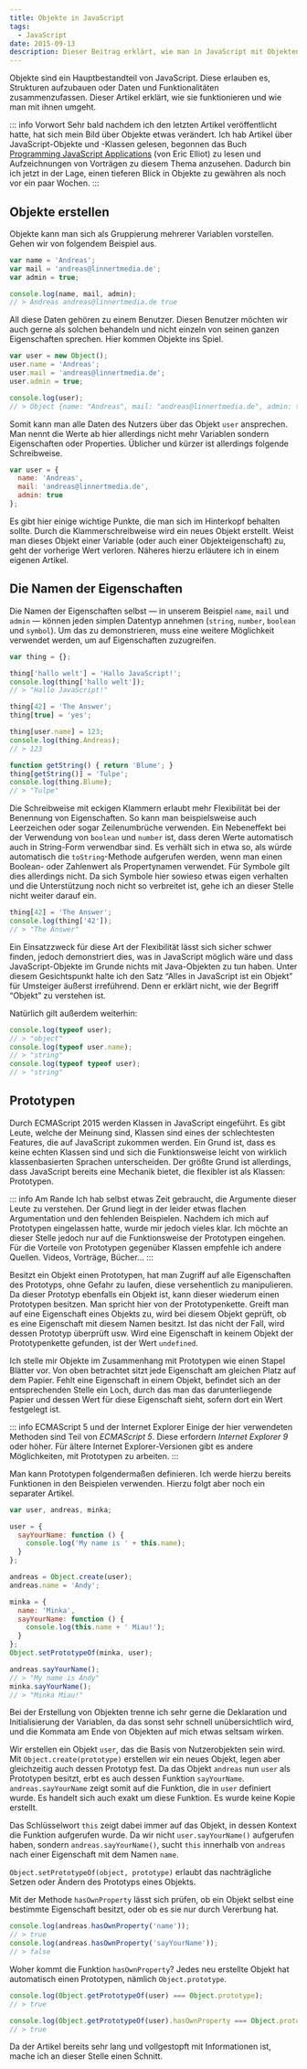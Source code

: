 ```yaml
---
title: Objekte in JavaScript
tags:
  - JavaScript
date: 2015-09-13
description: Dieser Beitrag erklärt, wie man in JavaScript mit Objekten arbeiten kann. Im Vordergrund stehen der Zugriff auf Properties und der allgemeine Umgang mit Prototypen.
---
```


Objekte sind ein Hauptbestandteil von JavaScript. Diese erlauben es, Strukturen aufzubauen oder Daten und Funktionalitäten zusammenzufassen. Dieser Artikel erklärt, wie sie funktionieren und wie man mit ihnen umgeht.

::: info Vorwort
Sehr bald nachdem ich den letzten Artikel veröffentlicht hatte, hat sich mein Bild über Objekte etwas verändert. Ich hab Artikel über JavaScript-Objekte und -Klassen gelesen, begonnen das Buch [Programming JavaScript Applications](http://chimera.labs.oreilly.com/books/1234000000262) (von Eric Elliot) zu lesen und Aufzeichnungen von Vorträgen zu diesem Thema anzusehen. Dadurch bin ich jetzt in der Lage, einen tieferen Blick in Objekte zu gewähren als noch vor ein paar Wochen.
:::

## Objekte erstellen

Objekte kann man sich als Gruppierung mehrerer Variablen vorstellen. Gehen wir von folgendem Beispiel aus.

``` js
var name = 'Andreas';
var mail = 'andreas@linnertmedia.de';
var admin = true;

console.log(name, mail, admin);
// > Andreas andreas@linnertmedia.de true
```

All diese Daten gehören zu einem Benutzer. Diesen Benutzer möchten wir auch gerne als solchen behandeln und nicht einzeln von seinen ganzen Eigenschaften sprechen. Hier kommen Objekte ins Spiel.

``` js
var user = new Object();
user.name = 'Andreas';
user.mail = 'andreas@linnertmedia.de';
user.admin = true;

console.log(user);
// > Object {name: "Andreas", mail: "andreas@linnertmedia.de", admin: true}
```

Somit kann man alle Daten des Nutzers über das Objekt `user` ansprechen. Man nennt die Werte ab hier allerdings nicht mehr Variablen sondern Eigenschaften oder Properties. Üblicher und kürzer ist allerdings folgende Schreibweise.

``` js
var user = {
  name: 'Andreas',
  mail: 'andreas@linnertmedia.de',
  admin: true
};
```

Es gibt hier einige wichtige Punkte, die man sich im Hinterkopf behalten sollte. Durch die Klammerschreibweise wird ein neues Objekt erstellt. Weist man dieses Objekt einer Variable (oder auch einer Objekteigenschaft) zu, geht der vorherige Wert verloren. Näheres hierzu erläutere ich in einem eigenen Artikel.

## Die Namen der Eigenschaften

Die Namen der Eigenschaften selbst — in unserem Beispiel `name`, `mail` und `admin` — können jeden simplen Datentyp annehmen (`string`, `number`, `boolean` und `symbol`). Um das zu demonstrieren, muss eine weitere Möglichkeit verwendet werden, um auf Eigenschaften zuzugreifen.

``` js
var thing = {};

thing['hallo welt'] = 'Hallo JavaScript!';
console.log(thing['hallo welt']);
// > "Hallo JavaScript!"

thing[42] = 'The Answer';
thing[true] = 'yes';

thing[user.name] = 123;
console.log(thing.Andreas);
// > 123

function getString() { return 'Blume'; }
thing[getString()] = 'Tulpe';
console.log(thing.Blume);
// > "Tulpe"
```

Die Schreibweise mit eckigen Klammern erlaubt mehr Flexibilität bei der Benennung von Eigenschaften. So kann man beispielsweise auch Leerzeichen oder sogar Zeilenumbrüche verwenden. Ein Nebeneffekt bei der Verwendung von `boolean` und `number` ist, dass deren Werte automatisch auch in String-Form verwendbar sind. Es verhält sich in etwa so, als würde automatisch die `toString`-Methode aufgerufen werden, wenn man einen Boolean- oder Zahlenwert als Propertynamen verwendet. Für Symbole gilt dies allerdings nicht. Da sich Symbole hier sowieso etwas eigen verhalten und die Unterstützung noch nicht so verbreitet ist, gehe ich an dieser Stelle nicht weiter darauf ein.

``` js
thing[42] = 'The Answer';
console.log(thing['42']);
// > "The Answer"
```

Ein Einsatzzweck für diese Art der Flexibilität lässt sich sicher schwer finden, jedoch demonstriert dies, was in JavaScript möglich wäre und dass JavaScript-Objekte im Grunde nichts mit Java-Objekten zu tun haben. Unter diesem Gesichtspunkt halte ich den Satz “Alles in JavaScript ist ein Objekt” für Umsteiger äußerst irreführend. Denn er erklärt nicht, wie der Begriff “Objekt” zu verstehen ist.

Natürlich gilt außerdem weiterhin:

``` js
console.log(typeof user);
// > "object"
console.log(typeof user.name);
// > "string"
console.log(typeof typeof user);
// > "string"
```

## Prototypen

Durch ECMAScript 2015 werden Klassen in JavaScript eingeführt. Es gibt Leute, welche der Meinung sind, Klassen sind eines der schlechtesten Features, die auf JavaScript zukommen werden. Ein Grund ist, dass es keine echten Klassen sind und sich die Funktionsweise leicht von wirklich klassenbasierten Sprachen unterscheiden. Der größte Grund ist allerdings, dass JavaScript bereits eine Mechanik bietet, die flexibler ist als Klassen: Prototypen.

::: info Am Rande
Ich hab selbst etwas Zeit gebraucht, die Argumente dieser Leute zu verstehen. Der Grund liegt in der leider etwas flachen Argumentation und den fehlenden Beispielen. Nachdem ich mich auf Prototypen eingelassen hatte, wurde mir jedoch vieles klar. Ich möchte an dieser Stelle jedoch nur auf die Funktionsweise der Prototypen eingehen. Für die Vorteile von Prototypen gegenüber Klassen empfehle ich andere Quellen. Videos, Vorträge, Bücher…
:::

Besitzt ein Objekt einen Prototypen, hat man Zugriff auf alle Eigenschaften des Prototyps, ohne Gefahr zu laufen, diese versehentlich zu manipulieren. Da dieser Prototyp ebenfalls ein Objekt ist, kann dieser wiederum einen Prototypen besitzen. Man spricht hier von der Prototypenkette. Greift man auf eine Eigenschaft eines Objekts zu, wird bei diesem Objekt geprüft, ob es eine Eigenschaft mit diesem Namen besitzt. Ist das nicht der Fall, wird dessen Prototyp überprüft usw. Wird eine Eigenschaft in keinem Objekt der Prototypenkette gefunden, ist der Wert `undefined`.

Ich stelle mir Objekte im Zusammenhang mit Prototypen wie einen Stapel Blätter vor. Von oben betrachtet sitzt jede Eigenschaft am gleichen Platz auf dem Papier. Fehlt eine Eigenschaft in einem Objekt, befindet sich an der entsprechenden Stelle ein Loch, durch das man das darunterliegende Papier und dessen Wert für diese Eigenschaft sieht, sofern dort ein Wert festgelegt ist.

::: info ECMAScript 5 und der Internet Explorer
Einige der hier verwendeten Methoden sind Teil von *ECMAScript 5*. Diese erfordern *Internet Explorer 9* oder höher. Für ältere Internet Explorer-Versionen gibt es andere Möglichkeiten, mit Prototypen zu arbeiten.
:::

Man kann Prototypen folgendermaßen definieren. Ich werde hierzu bereits Funktionen in den Beispielen verwenden. Hierzu folgt aber noch ein separater Artikel.

``` js
var user, andreas, minka;

user = {
  sayYourName: function () {
    console.log('My name is ' + this.name);
  }
};

andreas = Object.create(user);
andreas.name = 'Andy';

minka = {
  name: 'Minka',
  sayYourName: function () {
    console.log(this.name + ' Miau!');
  }
};
Object.setPrototypeOf(minka, user);

andreas.sayYourName();
// > "My name is Andy"
minka.sayYourName();
// > "Minka Miau!"
```

Bei der Erstellung von Objekten trenne ich sehr gerne die Deklaration und Initialisierung der Variablen, da das sonst sehr schnell unübersichtlich wird, und die Kommata am Ende von Objekten auf mich etwas seltsam wirken.

Wir erstellen ein Objekt `user`, das die Basis von Nutzerobjekten sein wird. Mit `Object.create(prototype)` erstellen wir ein neues Objekt, legen aber gleichzeitig auch dessen Prototyp fest. Da das Objekt `andreas` nun `user` als Prototypen besitzt, erbt es auch dessen Funktion `sayYourName`. `andreas.sayYourName` zeigt somit auf die Funktion, die in `user` definiert wurde. Es handelt sich auch exakt um diese Funktion. Es wurde keine Kopie erstellt.

Das Schlüsselwort `this` zeigt dabei immer auf das Objekt, in dessen Kontext die Funktion aufgerufen wurde. Da wir nicht `user.sayYourName()` aufgerufen haben, sondern `andreas.sayYourName()`, sucht `this` innerhalb von `andreas` nach einer Eigenschaft mit dem Namen `name`.

`Object.setPrototypeOf(object, prototype)` erlaubt das nachträgliche Setzen oder Ändern des Prototyps eines Objekts.

Mit der Methode `hasOwnProperty` lässt sich prüfen, ob ein Objekt selbst eine bestimmte Eigenschaft besitzt, oder ob es sie nur durch Vererbung hat.

``` js
console.log(andreas.hasOwnProperty('name'));
// > true
console.log(andreas.hasOwnProperty('sayYourName'));
// > false
```

Woher kommt die Funktion `hasOwnProperty`? Jedes neu erstellte Objekt hat automatisch einen Prototypen, nämlich `Object.prototype`.

``` js
console.log(Object.getPrototypeOf(user) === Object.prototype);
// > true

console.log(Object.getPrototypeOf(user).hasOwnProperty === Object.prototype.hasOwnProperty);
// > true
```

Da der Artikel bereits sehr lang und vollgestopft mit Informationen ist, mache ich an dieser Stelle einen Schnitt.
